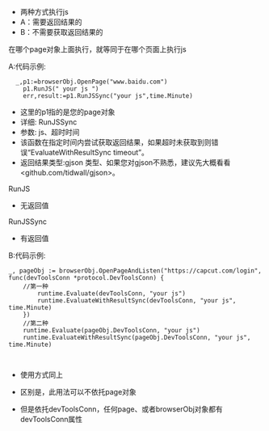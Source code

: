 - 两种方式执行js
- A：需要返回结果的
- B：不需要获取返回结果的



在哪个page对象上面执行，就等同于在哪个页面上执行js



A:代码示例:

```
  _,p1:=browserObj.OpenPage("www.baidu.com")
	p1.RunJS(" your js ")
	err,result:=p1.RunJSSync("your js",time.Minute)
```

- 这里的p1指的是您的page对象
- 详细: RunJSSync
- 参数: js、超时时间
- 该函数在指定时间内尝试获取返回结果，如果超时未获取到则错误“EvaluateWithResultSync timeout”。
- 返回结果类型:gjson 类型、如果您对gjson不熟悉，建议先大概看看<github.com/tidwall/gjson>。



RunJS

- 无返回值

RunJSSync

- 有返回值



B:代码示例:

```
_, pageObj := browserObj.OpenPageAndListen("https://capcut.com/login", func(devToolsConn *protocol.DevToolsConn) {
    //第一种
		runtime.Evaluate(devToolsConn, "your js")
		runtime.EvaluateWithResultSync(devToolsConn, "your js", time.Minute)
	})
	//第二种
	runtime.Evaluate(pageObj.DevToolsConn, "your js")
	runtime.EvaluateWithResultSync(pageObj.DevToolsConn, "your js", time.Minute)
	
	
```

- 使用方式同上

- 区别是，此用法可以不依托page对象

- 但是依托devToolsConn，任何page、或者browserObj对象都有devToolsConn属性

  